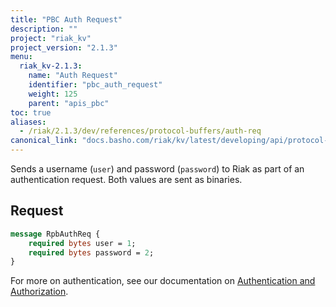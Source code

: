 ```yaml
---
title: "PBC Auth Request"
description: ""
project: "riak_kv"
project_version: "2.1.3"
menu:
  riak_kv-2.1.3:
    name: "Auth Request"
    identifier: "pbc_auth_request"
    weight: 125
    parent: "apis_pbc"
toc: true
aliases:
  - /riak/2.1.3/dev/references/protocol-buffers/auth-req
canonical_link: "docs.basho.com/riak/kv/latest/developing/api/protocol-buffers/auth-req.md"
---
```


Sends a username (`user`) and password (`password`) to Riak as part of
an authentication request. Both values are sent as binaries.

## Request

```protobuf
message RpbAuthReq {
    required bytes user = 1;
    required bytes password = 2;
}
```

For more on authentication, see our documentation on [Authentication and Authorization](/riak/kv/2.1.3/using/security/basics).
